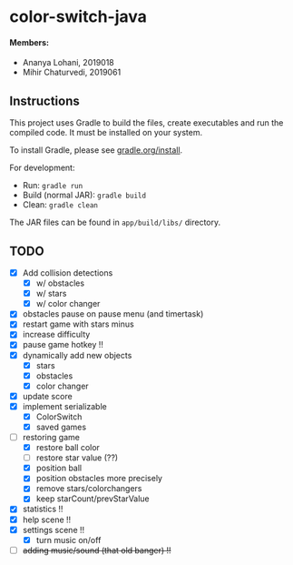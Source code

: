 # color-switch-java

#### Members:

- Ananya Lohani, 2019018
- Mihir Chaturvedi, 2019061

## Instructions

This project uses Gradle to build the files, create executables and run the compiled code. It must be installed on your system.

To install Gradle, please see [gradle.org/install](https://gradle.org/install/).

For development:

- Run: `gradle run`
- Build (normal JAR): `gradle build`
- Clean: `gradle clean`

The JAR files can be found in `app/build/libs/` directory.

## TODO

- [x] Add collision detections
  - [x] w/ obstacles
  - [x] w/ stars
  - [x] w/ color changer
- [x] obstacles pause on pause menu (and timertask)
- [x] restart game with stars minus
- [x] increase difficulty
- [x] pause game hotkey !!
- [x] dynamically add new objects
  - [x] stars
  - [x] obstacles
  - [x] color changer
- [x] update score
- [x] implement serializable
  - [x] ColorSwitch
  - [x] saved games
- [ ] restoring game
  - [x] restore ball color
  - [ ] restore star value (??)
  - [x] position ball
  - [x] position obstacles more precisely
  - [x] remove stars/colorchangers
  - [x] keep starCount/prevStarValue
- [x] statistics !!
- [x] help scene !!
- [x] settings scene !!
  - [x] turn music on/off
- [ ] ~~adding music/sound (that old banger) !!~~
